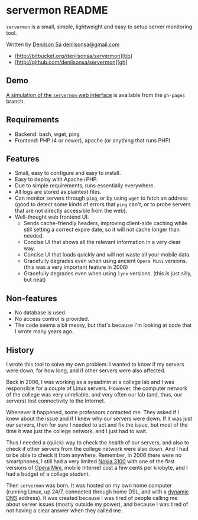 # servermon README

`servermon` is a small, simple, lightweight and easy to setup server monitoring
tool.

Written by [Denilson Sá](http://about.me/denilsonsa) denilsonsa@gmail.com

* [http://bitbucket.org/denilsonsa/servermon][bb]
* [http://github.com/denilsonsa/servermon][gh]

[bb]: http://bitbucket.org/denilsonsa/servermon
[gh]: http://github.com/denilsonsa/servermon

## Demo

[A simulation of the `servermon` web interface][demo] is available from the
`gh-pages` branch.

[demo]: http://denilsonsa.github.io/servermon/index.php.html
[ghp]: http://pages.github.com/

## Requirements

- Backend: bash, wget, ping
- Frontend: PHP (4 or newer), apache (or anything that runs PHP)

## Features

* Small, easy to configure and easy to install.
* Easy to deploy with Apache+PHP.
* Due to simple requirements, runs essentially everywhere.
* All logs are stored as plaintext files.
* Can monitor servers through `ping`, or by using `wget` to fetch an address
  (good to detect some kinds of errors that `ping` can't, or to probe servers
  that are not directly accessible from the web).
* Well-thought web frontend UI:
    * Sends cache-friendly headers, improving client-side caching while still
      setting a correct expire date, so it will not cache longer than needed.
    * Concise UI that shows all the relevant information in a very clear way.
    * Concise UI that loads quickly and will not waste all your mobile data.
    * Gracefully degrades even when using ancient `Opera Mini` versions. (this
      was a very important feature in 2006)
    * Gracefully degrades even when using `lynx` versions. (this is just silly,
      but neat)

## Non-features

* No database is used.
* No access control is provided.
* The code seems a bit messy, but that's because I'm looking at code that I
  wrote many years ago.

## History

I wrote this tool to solve my own problem: I wanted to know if my servers were
down, for how long, and if other servers were also affected.

Back in 2006, I was working as a sysadmin at a college lab and I was
responsible for a couple of Linux servers. However, the computer network of the
college was very unreliable, and very often our lab (and, thus, our servers)
lost connectivity to the Internet.

Whenever it happened, some professors contacted me. They asked if I knew about
the issue and if I knew why our servers were down. If it was just our servers,
then for sure I needed to act and fix the issue, but most of the time it was
just the college network, and I just had to wait.

Thus I needed a (quick) way to check the health of our servers, and also to
check if other servers from the college network were also down. And I had to be
able to check it from anywhere. Remember, in 2006 there were no smartphones, I
still had a very limited [Nokia 3100][nokia3100] with one of the first versions
of [Opera Mini][operamini], mobile Internet cost a few cents per kilobyte, and
I had a budget of a college student.

[nokia3100]: http://en.wikipedia.org/wiki/Nokia_3100
[operamini]: http://en.wikipedia.org/wiki/Opera_mini

Then `servermon` was born. It was hosted on my own home computer (running
Linux, up 24/7, connected through home DSL, and with a [dynamic DNS][ddns]
address). It was created because I was tired of people calling me about server
issues (mostly outside my power), and because I was tired of not having a clear
answer when they called me.

[ddns]: http://en.wikipedia.org/wiki/Dynamic_DNS
